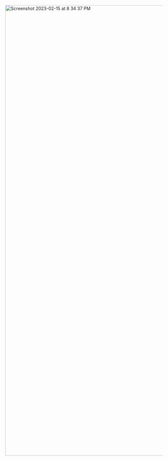 <img width="1440" alt="Screenshot 2023-02-15 at 8 34 37 PM" src="https://user-images.githubusercontent.com/105222251/219068500-bdce713a-33f3-4b72-abd1-0a282b034a88.png">
